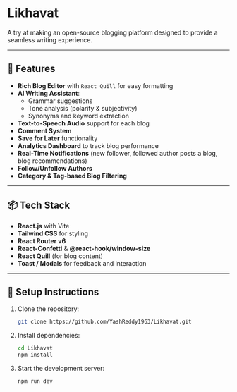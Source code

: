 # Likhavat
A try at making an open-source blogging platform designed to provide a seamless writing experience.

---
## 🚀 Features

-  **Rich Blog Editor** with `React Quill` for easy formatting
- **AI Writing Assistant**:
  - Grammar suggestions
  - Tone analysis (polarity & subjectivity)
  - Synonyms and keyword extraction
- **Text-to-Speech Audio** support for each blog
- **Comment System**
- **Save for Later** functionality
- **Analytics Dashboard** to track blog performance
- **Real-Time Notifications** (new follower, followed author posts a blog, blog recommendations)
- **Follow/Unfollow Authors**
- **Category & Tag-based Blog Filtering**

---
## 📦 Tech Stack

- **React.js** with Vite
- **Tailwind CSS** for styling
- **React Router v6**
- **React-Confetti** & **@react-hook/window-size**
- **React Quill** (for blog content)
- **Toast / Modals** for feedback and interaction

---
## 🔧 Setup Instructions

1. Clone the repository:
   ```bash
   git clone https://github.com/YashReddy1963/Likhavat.git

2. Install dependencies:
   ```bash
   cd Likhavat
   npm install

3. Start the development server:
   ```bash
   npm run dev
